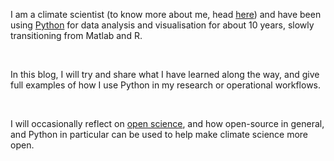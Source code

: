 <!--
.. title: About this blog
.. slug: about-this-blog
.. date: 2015-08-03 13:25:27 UTC+12:00
.. tags: about, open science, open source
.. category:
.. link:
.. description:
.. type: text
-->

I am a climate scientist (to know more about me, head [here](http://nicolasfauchereau.github.io/climatecode/stories/about-me/)) and have been using
[Python](http://www.python.org) for data analysis
and visualisation for about 10 years, slowly transitioning from Matlab and R.

<br>

In this blog, I will try and share what I have learned along the way, and give
full examples of how I use Python in my research or operational workflows.  

<br>

I will occasionally reflect on [open science](http://openscience.com), and how open-source in general,
and Python in particular can be used to help make climate science more open.  
